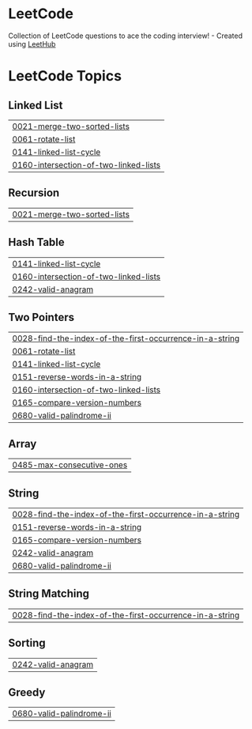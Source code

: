 # LeetCode
Collection of LeetCode questions to ace the coding interview! - Created using [LeetHub](https://github.com/QasimWani/LeetHub)

<!---LeetCode Topics Start-->
# LeetCode Topics
## Linked List
|  |
| ------- |
| [0021-merge-two-sorted-lists](https://github.com/nalini-ajwani/LeetCode/tree/master/0021-merge-two-sorted-lists) |
| [0061-rotate-list](https://github.com/nalini-ajwani/LeetCode/tree/master/0061-rotate-list) |
| [0141-linked-list-cycle](https://github.com/nalini-ajwani/LeetCode/tree/master/0141-linked-list-cycle) |
| [0160-intersection-of-two-linked-lists](https://github.com/nalini-ajwani/LeetCode/tree/master/0160-intersection-of-two-linked-lists) |
## Recursion
|  |
| ------- |
| [0021-merge-two-sorted-lists](https://github.com/nalini-ajwani/LeetCode/tree/master/0021-merge-two-sorted-lists) |
## Hash Table
|  |
| ------- |
| [0141-linked-list-cycle](https://github.com/nalini-ajwani/LeetCode/tree/master/0141-linked-list-cycle) |
| [0160-intersection-of-two-linked-lists](https://github.com/nalini-ajwani/LeetCode/tree/master/0160-intersection-of-two-linked-lists) |
| [0242-valid-anagram](https://github.com/nalini-ajwani/LeetCode/tree/master/0242-valid-anagram) |
## Two Pointers
|  |
| ------- |
| [0028-find-the-index-of-the-first-occurrence-in-a-string](https://github.com/nalini-ajwani/LeetCode/tree/master/0028-find-the-index-of-the-first-occurrence-in-a-string) |
| [0061-rotate-list](https://github.com/nalini-ajwani/LeetCode/tree/master/0061-rotate-list) |
| [0141-linked-list-cycle](https://github.com/nalini-ajwani/LeetCode/tree/master/0141-linked-list-cycle) |
| [0151-reverse-words-in-a-string](https://github.com/nalini-ajwani/LeetCode/tree/master/0151-reverse-words-in-a-string) |
| [0160-intersection-of-two-linked-lists](https://github.com/nalini-ajwani/LeetCode/tree/master/0160-intersection-of-two-linked-lists) |
| [0165-compare-version-numbers](https://github.com/nalini-ajwani/LeetCode/tree/master/0165-compare-version-numbers) |
| [0680-valid-palindrome-ii](https://github.com/nalini-ajwani/LeetCode/tree/master/0680-valid-palindrome-ii) |
## Array
|  |
| ------- |
| [0485-max-consecutive-ones](https://github.com/nalini-ajwani/LeetCode/tree/master/0485-max-consecutive-ones) |
## String
|  |
| ------- |
| [0028-find-the-index-of-the-first-occurrence-in-a-string](https://github.com/nalini-ajwani/LeetCode/tree/master/0028-find-the-index-of-the-first-occurrence-in-a-string) |
| [0151-reverse-words-in-a-string](https://github.com/nalini-ajwani/LeetCode/tree/master/0151-reverse-words-in-a-string) |
| [0165-compare-version-numbers](https://github.com/nalini-ajwani/LeetCode/tree/master/0165-compare-version-numbers) |
| [0242-valid-anagram](https://github.com/nalini-ajwani/LeetCode/tree/master/0242-valid-anagram) |
| [0680-valid-palindrome-ii](https://github.com/nalini-ajwani/LeetCode/tree/master/0680-valid-palindrome-ii) |
## String Matching
|  |
| ------- |
| [0028-find-the-index-of-the-first-occurrence-in-a-string](https://github.com/nalini-ajwani/LeetCode/tree/master/0028-find-the-index-of-the-first-occurrence-in-a-string) |
## Sorting
|  |
| ------- |
| [0242-valid-anagram](https://github.com/nalini-ajwani/LeetCode/tree/master/0242-valid-anagram) |
## Greedy
|  |
| ------- |
| [0680-valid-palindrome-ii](https://github.com/nalini-ajwani/LeetCode/tree/master/0680-valid-palindrome-ii) |
<!---LeetCode Topics End-->